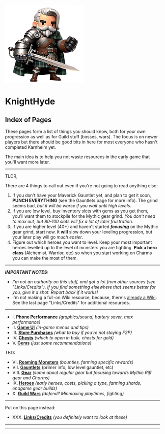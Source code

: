 ![image of a cartoon knight](./images/knighthyde1.256sharp.webp) 
# KnightHyde 

## Index of Pages


These pages form a list of things you should know, both for your own progression as well as for Guild stuff (bosses, wars). The focus is on newer players but there should be good bits in here for most everyone who hasn't completed Karnheim yet. 

The main idea is to help you not waste resources in the early game that you'll want more later.

---

TLDR; 

There are 4 things to call out even if you're not going to read anything else:

1. If you don't have your Maverick Gauntlet yet, and plan to get it soon, **PUNCH EVERYTHING** (see the Gauntlets page for more info). The grind seems bad, *but it will be worse if you wait until high levels.*
2. If you are low level, buy inventory slots with gems as you get them, you'll want them to stockpile for the Mythic gear grind. *You don't need to max out, but 80-100 slots will fix a lot of later frustration.*
3. If you are higher level (40+) and haven't started ***focusing*** on the Mythic gear grind, start now. It **will** slow down your leveling progression, but your later play will go *much easier*.
4. Figure out which heroes you want to level. Keep your most important heroes levelled up to the level of monsters you are fighting. **Pick a hero class** (Alchemist, Warrior, etc) so when you start working on Charms you can make the most of them. 

---

***IMPORTANT NOTES:*** 
* *I'm not an authority on this stuff, and got a lot from other sources (see "Links/Credits"). If you find something elsewhere that seems better for you, give it a shot. Report back if it works!*
* I'm not making a full-on Wiki resource, because, there's [already a Wiki](https://knighthood.wiki.gg/wiki/Knighthood_Wiki). See the last page "Links/Credits" for additional resources.

---

* I. **[Phone Performance](./1-performance.md)** *(graphics/sound, battery saver, max performance)*
* II. **[Game UI](./2-UI.md)** *(in-game menus and tips)*
* III. **[Store Purchases](./3-store.md)** *(what to buy if you're not staying F2P)*
* IV. **[Chests](./4-chests.md)** *(which to open in bulk, chests for gold)*
* V. **[Gems](./5-gems.md)** *(just some recommendations)*

TBD:
* VI. **[Roaming Monsters]()** *(bounties, farming specific rewards)*
* VII. **[Gauntlets]()** (primer info, low level gauntlet, etc)
* VIII. **[Gear]()** *(some about regular gear but focusing towards Mythic Rift gear and Charms)*
* IX. **[Heroes]()** *(early heroes, costs, picking a type, farming shards, endgame gear builds)*
* X. **[Guild Wars]()** *(defend? Minmaxing playtimes, fighting)*


--- 

Put on this page instead:

* XXX. **[Links/Credits]()** *(you definitely want to look at these)*


---
---
